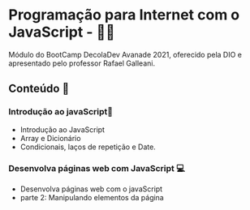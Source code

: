 # Programação para Internet com o JavaScript - :man_technologist:

Módulo do BootCamp DecolaDev Avanade 2021, oferecido pela DIO e apresentado pelo professor Rafael Galleani.

## Conteúdo :page_with_curl:

### Introdução ao javaScript​ :notebook:

- Introdução ao JavaScript
- Array e Dicionário
- Condicionais, laços de repetição e Date.

### Desenvolva páginas web com JavaScript :computer:

- Desenvolva páginas web com o javaScript
- parte 2: Manipulando elementos da página



